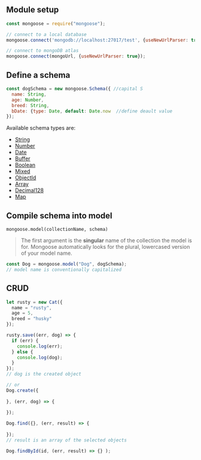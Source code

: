 ## Module setup

```javascript
const mongoose = require("mongoose");

// connect to a local database
mongoose.connect('mongodb://localhost:27017/test', {useNewUrlParser: true});

// connect to mongoDB atlas
mongoose.connect(mongoUrl, {useNewUrlParser: true});
```

## Define a schema

```javascript
const dogSchema = new mongoose.Schema({ //capital S
  name: String,
  age: Number,
  breed: String,
  bDate: {type: Date, default: Date.now  //define deault value
});
```

Available schema types are:

- [String](https://mongoosejs.com/docs/schematypes.html#strings)
- [Number](https://mongoosejs.com/docs/schematypes.html#numbers)
- [Date](https://mongoosejs.com/docs/schematypes.html#dates)
- [Buffer](https://mongoosejs.com/docs/schematypes.html#buffers)
- [Boolean](https://mongoosejs.com/docs/schematypes.html#booleans)
- [Mixed](https://mongoosejs.com/docs/schematypes.html#mixed)
- [ObjectId](https://mongoosejs.com/docs/schematypes.html#objectids)
- [Array](https://mongoosejs.com/docs/schematypes.html#arrays)
- [Decimal128](https://mongoosejs.com/docs/api.html#mongoose_Mongoose-Decimal128)
- [Map](https://mongoosejs.com/docs/schematypes.html#maps)

## Compile schema into model

`mongoose.model(collectionName, schema)`

> The first argument is the **singular** name of the collection the model is for. Mongoose automatically looks for the plural, lowercased version of your model name.

```javascript
const Dog = mongoose.model("Dog", dogSchema);
// model name is conventionally capitalized
```

## CRUD

```javascript
let rusty = new Cat({
  name = "rusty",
  age = 5,
  breed = "husky"
});

rusty.save((err, dog) => {
  if (err) {
    console.log(err);
  } else {
    console.log(dog);
  }
});
// dog is the created object

// or
Dog.create({
  
}, (err, dog) => {
  
});
```

```javascript
Dog.find({}, (err, result) => {
  
});
// result is an array of the selected objects

Dog.findById(id, (err, result) => {} );
```